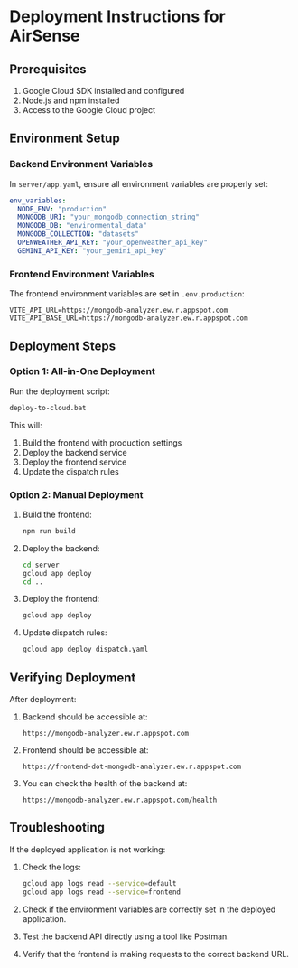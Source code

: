 # Deployment Instructions for AirSense

## Prerequisites

1. Google Cloud SDK installed and configured
2. Node.js and npm installed
3. Access to the Google Cloud project

## Environment Setup

### Backend Environment Variables

In `server/app.yaml`, ensure all environment variables are properly set:

```yaml
env_variables:
  NODE_ENV: "production"
  MONGODB_URI: "your_mongodb_connection_string"
  MONGODB_DB: "environmental_data"
  MONGODB_COLLECTION: "datasets"
  OPENWEATHER_API_KEY: "your_openweather_api_key"
  GEMINI_API_KEY: "your_gemini_api_key" 
```

### Frontend Environment Variables

The frontend environment variables are set in `.env.production`:

```
VITE_API_URL=https://mongodb-analyzer.ew.r.appspot.com
VITE_API_BASE_URL=https://mongodb-analyzer.ew.r.appspot.com
```

## Deployment Steps

### Option 1: All-in-One Deployment

Run the deployment script:

```bash
deploy-to-cloud.bat
```

This will:
1. Build the frontend with production settings
2. Deploy the backend service
3. Deploy the frontend service
4. Update the dispatch rules

### Option 2: Manual Deployment

1. Build the frontend:
   ```bash
   npm run build
   ```

2. Deploy the backend:
   ```bash
   cd server
   gcloud app deploy
   cd ..
   ```

3. Deploy the frontend:
   ```bash
   gcloud app deploy
   ```

4. Update dispatch rules:
   ```bash
   gcloud app deploy dispatch.yaml
   ```

## Verifying Deployment

After deployment:

1. Backend should be accessible at:
   ```
   https://mongodb-analyzer.ew.r.appspot.com
   ```

2. Frontend should be accessible at:
   ```
   https://frontend-dot-mongodb-analyzer.ew.r.appspot.com
   ```

3. You can check the health of the backend at:
   ```
   https://mongodb-analyzer.ew.r.appspot.com/health
   ```

## Troubleshooting

If the deployed application is not working:

1. Check the logs:
   ```bash
   gcloud app logs read --service=default
   gcloud app logs read --service=frontend
   ```

2. Check if the environment variables are correctly set in the deployed application.

3. Test the backend API directly using a tool like Postman.

4. Verify that the frontend is making requests to the correct backend URL.
